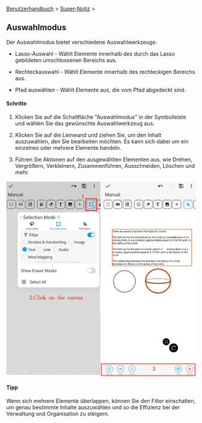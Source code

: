 [Benutzerhandbuch](/dragonnest/drawnote/manual/en) > [Super-Notiz](/dragonnest/drawnote/manual/en/super_note) >

Auswahlmodus
---

Der Auswahlmodus bietet verschiedene Auswahlwerkzeuge:

- Lasso-Auswahl - Wählt Elemente innerhalb des durch das Lasso gebildeten umschlossenen Bereichs aus.

- Rechteckauswahl - Wählt Elemente innerhalb des rechteckigen Bereichs aus.

- Pfad auswählen - Wählt Elemente aus, die vom Pfad abgedeckt sind.


#### Schritte

1. Klicken Sie auf die Schaltfläche "Auswahlmodus" in der Symbolleiste und wählen Sie das gewünschte Auswahlwerkzeug aus.

2. Klicken Sie auf die Leinwand und ziehen Sie, um den Inhalt auszuwählen, den Sie bearbeiten möchten. Es kann sich dabei um ein einzelnes oder mehrere Elemente handeln.

3. Führen Sie Aktionen auf den ausgewählten Elementen aus, wie Drehen, Vergrößern, Verkleinern, Zusammenführen, Ausschneiden, Löschen und mehr.

![](imgs/select_mode.png)

#### Tipp
Wenn sich mehrere Elemente überlappen, können Sie den Filter einschalten, um genau bestimmte Inhalte auszuwählen und so die Effizienz bei der Verwaltung und Organisation zu steigern.